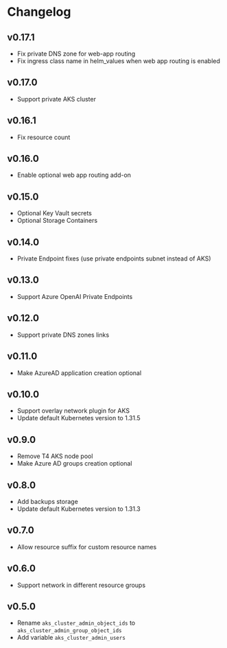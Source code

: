 # Changelog

## v0.17.1

- Fix private DNS zone for web-app routing
- Fix ingress class name in helm_values when web app routing is enabled

## v0.17.0

- Support private AKS cluster

## v0.16.1

- Fix resource count

## v0.16.0

- Enable optional web app routing add-on

## v0.15.0

- Optional Key Vault secrets
- Optional Storage Containers

## v0.14.0

- Private Endpoint fixes (use private endpoints subnet instead of AKS)

## v0.13.0

- Support Azure OpenAI Private Endpoints

## v0.12.0

- Support private DNS zones links

## v0.11.0

- Make AzureAD application creation optional

## v0.10.0

- Support overlay network plugin for AKS
- Update default Kubernetes version to 1.31.5

## v0.9.0

- Remove T4 AKS node pool
- Make Azure AD groups creation optional

## v0.8.0

- Add backups storage
- Update default Kubernetes version to 1.31.3

## v0.7.0

- Allow resource suffix for custom resource names

## v0.6.0

- Support network in different resource groups

## v0.5.0

- Rename `aks_cluster_admin_object_ids` to `aks_cluster_admin_group_object_ids`
- Add variable `aks_cluster_admin_users`
